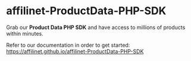 # affilinet-ProductData-PHP-SDK
Grab our <b>Product Data PHP SDK</b> and have access to millions of products within minutes.    

Refer to our documentation in order to get started: https://affilinet.github.io/affilinet-ProductData-PHP-SDK
